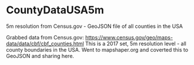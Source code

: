 # CountyDataUSA5m
5m resolution from Census.gov - GeoJSON file of all counties in the USA

Grabbed data from Census.gov: https://www.census.gov/geo/maps-data/data/cbf/cbf_counties.html
This is a 2017 set, 5m resolution level - all county boundaries in the USA.
Went to mapshaper.org and coverted this to GeoJSON and sharing here.
